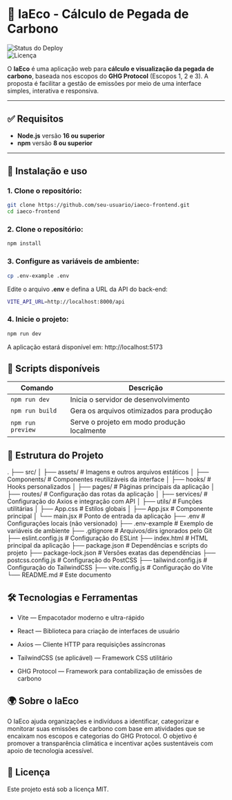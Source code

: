 # 🌱 IaEco - Cálculo de Pegada de Carbono

![Status do Deploy](https://img.shields.io/badge/deploy-online-brightgreen)  
![Licença](https://img.shields.io/badge/license-MIT-blue.svg)

O **IaEco** é uma aplicação web para **cálculo e visualização da pegada de carbono**, baseada nos escopos do **GHG Protocol** (Escopos 1, 2 e 3). A proposta é facilitar a gestão de emissões por meio de uma interface simples, interativa e responsiva.

---

## ✅ Requisitos

- **Node.js** versão **16 ou superior**
- **npm** versão **8 ou superior**

---

## 🚀 Instalação e uso

### 1. Clone o repositório:

```bash
git clone https://github.com/seu-usuario/iaeco-frontend.git
cd iaeco-frontend 
```

### 2. Clone o repositório:

```bash
npm install
```

### 3. Configure as variáveis de ambiente:

```bash
cp .env-example .env
```

Edite o arquivo **.env** e defina a URL da API do back-end:

```bash
VITE_API_URL=http://localhost:8000/api
```

### 4. Inicie o projeto:

```bash
npm run dev
```
A aplicação estará disponível em: http://localhost:5173

## 🧪 Scripts disponíveis

| Comando           | Descrição                                   |
| ----------------- | ------------------------------------------- |
| `npm run dev`     | Inicia o servidor de desenvolvimento        |
| `npm run build`   | Gera os arquivos otimizados para produção   |
| `npm run preview` | Serve o projeto em modo produção localmente |

## 📁 Estrutura do Projeto

.
├── src/
│   ├── assets/            # Imagens e outros arquivos estáticos
│   ├── Components/        # Componentes reutilizáveis da interface
│   ├── hooks/             # Hooks personalizados
│   ├── pages/             # Páginas principais da aplicação
│   ├── routes/            # Configuração das rotas da aplicação
│   ├── services/          # Configuração do Axios e integração com API
│   ├── utils/             # Funções utilitárias
│   ├── App.css            # Estilos globais
│   ├── App.jsx            # Componente principal
│   └── main.jsx           # Ponto de entrada da aplicação
├── .env                   # Configurações locais (não versionado)
├── .env-example           # Exemplo de variáveis de ambiente
├── .gitignore             # Arquivos/dirs ignorados pelo Git
├── eslint.config.js       # Configuração do ESLint
├── index.html             # HTML principal da aplicação
├── package.json           # Dependências e scripts do projeto
├── package-lock.json      # Versões exatas das dependências
├── postcss.config.js      # Configuração do PostCSS
├── tailwind.config.js     # Configuração do TailwindCSS
├── vite.config.js         # Configuração do Vite
└── README.md              # Este documento


## 🛠️ Tecnologias e Ferramentas
 - Vite — Empacotador moderno e ultra-rápido

 - React — Biblioteca para criação de interfaces de usuário

 - Axios — Cliente HTTP para requisições assíncronas

 - TailwindCSS (se aplicável) — Framework CSS utilitário

 - GHG Protocol — Framework para contabilização de emissões de carbono

## 🌍 Sobre o IaEco
O IaEco ajuda organizações e indivíduos a identificar, categorizar e monitorar suas emissões de carbono com base em atividades que se encaixam nos escopos e categorias do GHG Protocol. O objetivo é promover a transparência climática e incentivar ações sustentáveis com apoio de tecnologia acessível.

## 📄 Licença
Este projeto está sob a licença MIT.
